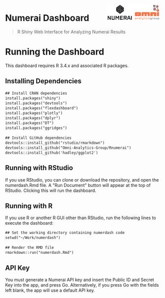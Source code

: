 <a href="https://omnianalytics.io" target="_blank"><img src="images/omni_numerai.png" align="right"/></a>

# Numerai Dashboard 
> R Shiny Web Interface for Analyzing Numerai Results

# Running the Dashboard

This dashboard requires R 3.4.x and associated R packages.

## Installing Dependencies

    ## Install CRAN dependencies
    install.packages("shiny")
    install.packages("devtools")
    install.packages("flexdashboard")
    install.packages("plotly")
    install.packages("dplyr")
    install.packages("DT")
    install.packages("ggridges")
    
    ## Install GitHub dependencies
    devtools::install_github("rstudio/rmarkdown") 
    devtools::install_github("Omni-Analytics-Group/Rnumerai")
    devtools::install_github('hadley/ggplot2')
    
## Running with RStudio
    
If you use RStudio, you can clone or download the repository, and open the numerdash.Rmd file. A "Run Document" button will appear at the top of RStudio. Clicking this will run the dashboard.

## Running with R

If you use R or another R GUI other than RStudio, run the following lines to execute the dashboard:

    ## Set the working directory containing numerdash code
    setwd("~/Work/numerdash")
    
    ## Render the RMD file
    rmarkdown::run("numerdash.Rmd")
    
## API Key

You must generate a Numerai API key and insert the Public ID and Secret Key into the app, and press Go. Alternatively, if you press Go with the fields left blank, the app will use a default API key.

